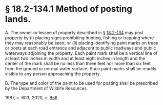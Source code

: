 # § 18.2-134.1 Method of posting lands.

<p>A. The owner or lessee of property described in § <a href='/vacode/18.2-134/'>18.2-134</a> may post property by (i) placing signs prohibiting hunting, fishing or trapping where they may reasonably be seen; or (ii) placing identifying paint marks on trees or posts at each road entrance and adjacent to public roadways and public waterways adjoining the property. Each paint mark shall be a vertical line of at least two inches in width and at least eight inches in length and the center of the mark shall be no less than three feet nor more than six feet from the ground or normal water surface. Such paint marks shall be readily visible to any person approaching the property.</p><p>B. The type and color of the paint to be used for posting shall be prescribed by the Department of Wildlife Resources.</p><p>1987, c. 603; 2020, c. <a href='http://lis.virginia.gov/cgi-bin/legp604.exe?201+ful+CHAP0958'>958</a>.</p>